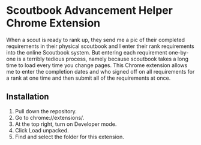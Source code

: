 # Scoutbook Advancement Helper Chrome Extension

When a scout is ready to rank up, they send me a pic of their completed requirements in their physical scoutbook and I enter their rank requirements into the online Scoutbook system. But entering each requirement one-by-one is a terribly tedious process, namely because scoutbook takes a long time to load every time you change pages. This Chrome extension allows me to enter the completion dates and who signed off on all requirements for a rank at one time and then submit all of the requirements at once.

## Installation
1. Pull down the repository.
2. Go to chrome://extensions/.
3. At the top right, turn on Developer mode.
4. Click Load unpacked.
5. Find and select the folder for this extension.